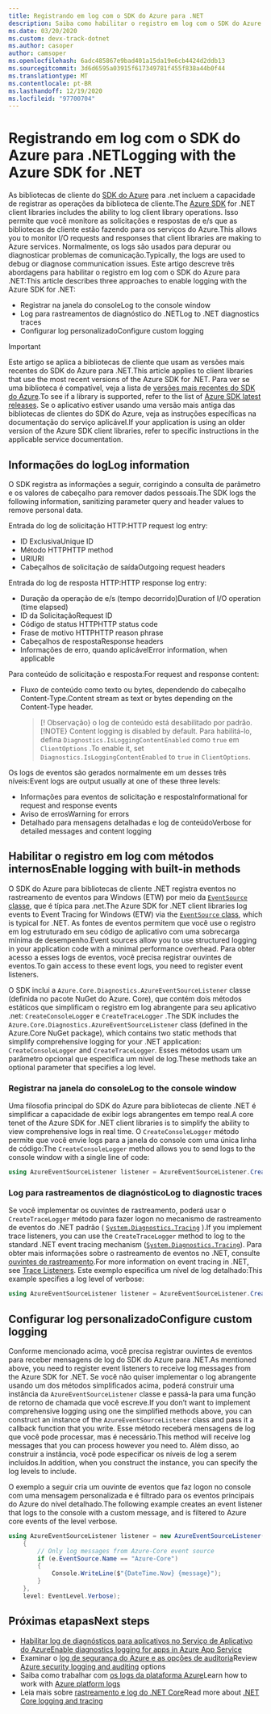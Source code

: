 ```yaml
---
title: Registrando em log com o SDK do Azure para .NET
description: Saiba como habilitar o registro em log com o SDK do Azure para bibliotecas de cliente .NET
ms.date: 03/20/2020
ms.custom: devx-track-dotnet
ms.author: casoper
author: camsoper
ms.openlocfilehash: 6adc485867e9bad401a15da19e6cb4424d2ddb13
ms.sourcegitcommit: 3d6d6595a03915f617349781f455f838a44b0f44
ms.translationtype: MT
ms.contentlocale: pt-BR
ms.lasthandoff: 12/19/2020
ms.locfileid: "97700704"
---
```

# <a name="logging-with-the-azure-sdk-for-net"></a><span data-ttu-id="db7cc-103">Registrando em log com o SDK do Azure para .NET</span><span class="sxs-lookup"><span data-stu-id="db7cc-103">Logging with the Azure SDK for .NET</span></span>

<span data-ttu-id="db7cc-104">As bibliotecas de cliente do [SDK do Azure](https://azure.microsoft.com/downloads/) para .net incluem a capacidade de registrar as operações da biblioteca de cliente.</span><span class="sxs-lookup"><span data-stu-id="db7cc-104">The [Azure SDK](https://azure.microsoft.com/downloads/) for .NET client libraries includes the ability to log client library operations.</span></span> <span data-ttu-id="db7cc-105">Isso permite que você monitore as solicitações e respostas de e/s que as bibliotecas de cliente estão fazendo para os serviços do Azure.</span><span class="sxs-lookup"><span data-stu-id="db7cc-105">This allows you to monitor I/O requests and responses that client libraries are making to Azure services.</span></span> <span data-ttu-id="db7cc-106">Normalmente, os logs são usados para depurar ou diagnosticar problemas de comunicação.</span><span class="sxs-lookup"><span data-stu-id="db7cc-106">Typically, the logs are used to debug or diagnose communication issues.</span></span> <span data-ttu-id="db7cc-107">Este artigo descreve três abordagens para habilitar o registro em log com o SDK do Azure para .NET:</span><span class="sxs-lookup"><span data-stu-id="db7cc-107">This article describes three approaches to enable logging with the Azure SDK for .NET:</span></span>

- <span data-ttu-id="db7cc-108">Registrar na janela do console</span><span class="sxs-lookup"><span data-stu-id="db7cc-108">Log to the console window</span></span>
- <span data-ttu-id="db7cc-109">Log para rastreamentos de diagnóstico do .NET</span><span class="sxs-lookup"><span data-stu-id="db7cc-109">Log to .NET diagnostics traces</span></span>
- <span data-ttu-id="db7cc-110">Configurar log personalizado</span><span class="sxs-lookup"><span data-stu-id="db7cc-110">Configure custom logging</span></span>

> [!IMPORTANT]
> <span data-ttu-id="db7cc-111">Este artigo se aplica a bibliotecas de cliente que usam as versões mais recentes do SDK do Azure para .NET.</span><span class="sxs-lookup"><span data-stu-id="db7cc-111">This article applies to client libraries that use the most recent versions of the Azure SDK for .NET.</span></span> <span data-ttu-id="db7cc-112">Para ver se uma biblioteca é compatível, veja a lista de [versões mais recentes do SDK do Azure](https://azure.github.io/azure-sdk/releases/latest/index.html).</span><span class="sxs-lookup"><span data-stu-id="db7cc-112">To see if a library is supported, refer to the list of [Azure SDK latest releases](https://azure.github.io/azure-sdk/releases/latest/index.html).</span></span> <span data-ttu-id="db7cc-113">Se o aplicativo estiver usando uma versão mais antiga das bibliotecas de clientes do SDK do Azure, veja as instruções específicas na documentação do serviço aplicável.</span><span class="sxs-lookup"><span data-stu-id="db7cc-113">If your application is using an older version of the Azure SDK client libraries, refer to specific instructions in the applicable service documentation.</span></span>

## <a name="log-information"></a><span data-ttu-id="db7cc-114">Informações do log</span><span class="sxs-lookup"><span data-stu-id="db7cc-114">Log information</span></span>

<span data-ttu-id="db7cc-115">O SDK registra as informações a seguir, corrigindo a consulta de parâmetro e os valores de cabeçalho para remover dados pessoais.</span><span class="sxs-lookup"><span data-stu-id="db7cc-115">The SDK logs the following information, sanitizing parameter query and header values to remove personal data.</span></span>

<span data-ttu-id="db7cc-116">Entrada do log de solicitação HTTP:</span><span class="sxs-lookup"><span data-stu-id="db7cc-116">HTTP request log entry:</span></span>

- <span data-ttu-id="db7cc-117">ID Exclusiva</span><span class="sxs-lookup"><span data-stu-id="db7cc-117">Unique ID</span></span>
- <span data-ttu-id="db7cc-118">Método HTTP</span><span class="sxs-lookup"><span data-stu-id="db7cc-118">HTTP method</span></span>
- <span data-ttu-id="db7cc-119">URI</span><span class="sxs-lookup"><span data-stu-id="db7cc-119">URI</span></span>
- <span data-ttu-id="db7cc-120">Cabeçalhos de solicitação de saída</span><span class="sxs-lookup"><span data-stu-id="db7cc-120">Outgoing request headers</span></span>

<span data-ttu-id="db7cc-121">Entrada do log de resposta HTTP:</span><span class="sxs-lookup"><span data-stu-id="db7cc-121">HTTP response log entry:</span></span>

- <span data-ttu-id="db7cc-122">Duração da operação de e/s (tempo decorrido)</span><span class="sxs-lookup"><span data-stu-id="db7cc-122">Duration of I/O operation (time elapsed)</span></span>
- <span data-ttu-id="db7cc-123">ID da Solicitação</span><span class="sxs-lookup"><span data-stu-id="db7cc-123">Request ID</span></span>
- <span data-ttu-id="db7cc-124">Código de status HTTP</span><span class="sxs-lookup"><span data-stu-id="db7cc-124">HTTP status code</span></span>
- <span data-ttu-id="db7cc-125">Frase de motivo HTTP</span><span class="sxs-lookup"><span data-stu-id="db7cc-125">HTTP reason phrase</span></span>
- <span data-ttu-id="db7cc-126">Cabeçalhos de resposta</span><span class="sxs-lookup"><span data-stu-id="db7cc-126">Response headers</span></span>
- <span data-ttu-id="db7cc-127">Informações de erro, quando aplicável</span><span class="sxs-lookup"><span data-stu-id="db7cc-127">Error information, when applicable</span></span>

<span data-ttu-id="db7cc-128">Para conteúdo de solicitação e resposta:</span><span class="sxs-lookup"><span data-stu-id="db7cc-128">For request and response content:</span></span>

- <span data-ttu-id="db7cc-129">Fluxo de conteúdo como texto ou bytes, dependendo do cabeçalho Content-Type.</span><span class="sxs-lookup"><span data-stu-id="db7cc-129">Content stream as text or bytes depending on the Content-Type header.</span></span>
     > <span data-ttu-id="db7cc-130">[! Observação} o log de conteúdo está desabilitado por padrão.</span><span class="sxs-lookup"><span data-stu-id="db7cc-130">[!NOTE} Content logging is disabled by default.</span></span> <span data-ttu-id="db7cc-131">Para habilitá-lo, defina `Diagnostics.IsLoggingContentEnabled` como `true` em `ClientOptions` .</span><span class="sxs-lookup"><span data-stu-id="db7cc-131">To enable it, set `Diagnostics.IsLoggingContentEnabled` to `true` in `ClientOptions`.</span></span>

<span data-ttu-id="db7cc-132">Os logs de eventos são gerados normalmente em um desses três níveis:</span><span class="sxs-lookup"><span data-stu-id="db7cc-132">Event logs are output usually at one of these three levels:</span></span>

- <span data-ttu-id="db7cc-133">Informações para eventos de solicitação e resposta</span><span class="sxs-lookup"><span data-stu-id="db7cc-133">Informational for request and response events</span></span>
- <span data-ttu-id="db7cc-134">Aviso de erros</span><span class="sxs-lookup"><span data-stu-id="db7cc-134">Warning for errors</span></span>
- <span data-ttu-id="db7cc-135">Detalhado para mensagens detalhadas e log de conteúdo</span><span class="sxs-lookup"><span data-stu-id="db7cc-135">Verbose for detailed messages and content logging</span></span>

## <a name="enable-logging-with-built-in-methods"></a><span data-ttu-id="db7cc-136">Habilitar o registro em log com métodos internos</span><span class="sxs-lookup"><span data-stu-id="db7cc-136">Enable logging with built-in methods</span></span>

<span data-ttu-id="db7cc-137">O SDK do Azure para bibliotecas de cliente .NET registra eventos no rastreamento de eventos para Windows (ETW) por meio da [ `EventSource` classe](/dotnet/api/system.diagnostics.tracing.eventsource), que é típica para .net.</span><span class="sxs-lookup"><span data-stu-id="db7cc-137">The Azure SDK for .NET client libraries log events to Event Tracing for Windows (ETW) via the [`EventSource` class](/dotnet/api/system.diagnostics.tracing.eventsource), which is typical for .NET.</span></span> <span data-ttu-id="db7cc-138">As fontes de eventos permitem que você use o registro em log estruturado em seu código de aplicativo com uma sobrecarga mínima de desempenho.</span><span class="sxs-lookup"><span data-stu-id="db7cc-138">Event sources allow you to use structured logging in your application code with a minimal performance overhead.</span></span> <span data-ttu-id="db7cc-139">Para obter acesso a esses logs de eventos, você precisa registrar ouvintes de eventos.</span><span class="sxs-lookup"><span data-stu-id="db7cc-139">To gain access to these event logs, you need to register event listeners.</span></span>

<span data-ttu-id="db7cc-140">O SDK inclui a `Azure.Core.Diagnostics.AzureEventSourceListener` classe (definida no pacote NuGet do Azure. Core), que contém dois métodos estáticos que simplificam o registro em log abrangente para seu aplicativo .net: `CreateConsoleLogger` e `CreateTraceLogger` .</span><span class="sxs-lookup"><span data-stu-id="db7cc-140">The SDK includes the `Azure.Core.Diagnostics.AzureEventSourceListener` class (defined in the Azure.Core NuGet package), which contains two static methods that simplify comprehensive logging for your .NET application: `CreateConsoleLogger` and `CreateTraceLogger`.</span></span> <span data-ttu-id="db7cc-141">Esses métodos usam um parâmetro opcional que especifica um nível de log.</span><span class="sxs-lookup"><span data-stu-id="db7cc-141">These methods take an optional parameter that specifies a log level.</span></span>

### <a name="log-to-the-console-window"></a><span data-ttu-id="db7cc-142">Registrar na janela do console</span><span class="sxs-lookup"><span data-stu-id="db7cc-142">Log to the console window</span></span>

<span data-ttu-id="db7cc-143">Uma filosofia principal do SDK do Azure para bibliotecas de cliente .NET é simplificar a capacidade de exibir logs abrangentes em tempo real.</span><span class="sxs-lookup"><span data-stu-id="db7cc-143">A core tenet of the Azure SDK for .NET client libraries is to simplify the ability to view comprehensive logs in real time.</span></span> <span data-ttu-id="db7cc-144">O `CreateConsoleLogger` método permite que você envie logs para a janela do console com uma única linha de código:</span><span class="sxs-lookup"><span data-stu-id="db7cc-144">The `CreateConsoleLogger` method allows you to send logs to the console window with a single line of code:</span></span>

```csharp
using AzureEventSourceListener listener = AzureEventSourceListener.CreateConsoleLogger();
```

### <a name="log-to-diagnostic-traces"></a><span data-ttu-id="db7cc-145">Log para rastreamentos de diagnóstico</span><span class="sxs-lookup"><span data-stu-id="db7cc-145">Log to diagnostic traces</span></span>

<span data-ttu-id="db7cc-146">Se você implementar os ouvintes de rastreamento, poderá usar o `CreateTraceLogger` método para fazer logon no mecanismo de rastreamento de eventos do .NET padrão ( [`System.Diagnostics.Tracing`](/dotnet/api/system.diagnostics.tracing) ).</span><span class="sxs-lookup"><span data-stu-id="db7cc-146">If you implement trace listeners, you can use the `CreateTraceLogger` method to log to the standard .NET event tracing mechanism ([`System.Diagnostics.Tracing`](/dotnet/api/system.diagnostics.tracing)).</span></span> <span data-ttu-id="db7cc-147">Para obter mais informações sobre o rastreamento de eventos no .NET, consulte [ouvintes de rastreamento](../framework/debug-trace-profile/trace-listeners.md).</span><span class="sxs-lookup"><span data-stu-id="db7cc-147">For more information on event tracing in .NET, see [Trace Listeners](../framework/debug-trace-profile/trace-listeners.md).</span></span> <span data-ttu-id="db7cc-148">Este exemplo especifica um nível de log detalhado:</span><span class="sxs-lookup"><span data-stu-id="db7cc-148">This example specifies a log level of verbose:</span></span>

```csharp
using AzureEventSourceListener listener = AzureEventSourceListener.CreateTraceLogger(EventLevel.Verbose);
```

## <a name="configure-custom-logging"></a><span data-ttu-id="db7cc-149">Configurar log personalizado</span><span class="sxs-lookup"><span data-stu-id="db7cc-149">Configure custom logging</span></span>

<span data-ttu-id="db7cc-150">Conforme mencionado acima, você precisa registrar ouvintes de eventos para receber mensagens de log do SDK do Azure para .NET.</span><span class="sxs-lookup"><span data-stu-id="db7cc-150">As mentioned above, you need to register event listeners to receive log messages from the Azure SDK for .NET.</span></span> <span data-ttu-id="db7cc-151">Se você não quiser implementar o log abrangente usando um dos métodos simplificados acima, poderá construir uma instância da `AzureEventSourceListener` classe e passá-la para uma função de retorno de chamada que você escreve.</span><span class="sxs-lookup"><span data-stu-id="db7cc-151">If you don’t want to implement comprehensive logging using one the simplified methods above, you can construct an instance of the `AzureEventSourceListener` class and pass it a callback function that you write.</span></span> <span data-ttu-id="db7cc-152">Esse método receberá mensagens de log que você pode processar, mas é necessário.</span><span class="sxs-lookup"><span data-stu-id="db7cc-152">This method will receive log messages that you can process however you need to.</span></span> <span data-ttu-id="db7cc-153">Além disso, ao construir a instância, você pode especificar os níveis de log a serem incluídos.</span><span class="sxs-lookup"><span data-stu-id="db7cc-153">In addition, when you construct the instance, you can specify the log levels to include.</span></span>

<span data-ttu-id="db7cc-154">O exemplo a seguir cria um ouvinte de eventos que faz logon no console com uma mensagem personalizada e é filtrado para os eventos principais do Azure do nível detalhado.</span><span class="sxs-lookup"><span data-stu-id="db7cc-154">The following example creates an event listener that logs to the console with a custom message, and is filtered to Azure core events of the level verbose.</span></span>

```csharp
using AzureEventSourceListener listener = new AzureEventSourceListener((e, message) =>
    {
        // Only log messages from Azure-Core event source
        if (e.EventSource.Name == "Azure-Core")
        {
            Console.WriteLine($"{DateTime.Now} {message}");
        }
    },
    level: EventLevel.Verbose);
```

## <a name="next-steps"></a><span data-ttu-id="db7cc-155">Próximas etapas</span><span class="sxs-lookup"><span data-stu-id="db7cc-155">Next steps</span></span>

- [<span data-ttu-id="db7cc-156">Habilitar log de diagnósticos para aplicativos no Serviço de Aplicativo do Azure</span><span class="sxs-lookup"><span data-stu-id="db7cc-156">Enable diagnostics logging for apps in Azure App Service</span></span>](/azure/app-service/troubleshoot-diagnostic-logs)
- <span data-ttu-id="db7cc-157">Examinar o [log de segurança do Azure e as opções de auditoria](/azure/security/fundamentals/log-audit)</span><span class="sxs-lookup"><span data-stu-id="db7cc-157">Review [Azure security logging and auditing](/azure/security/fundamentals/log-audit) options</span></span>
- <span data-ttu-id="db7cc-158">Saiba como trabalhar com [os logs da plataforma Azure](/azure/azure-monitor/platform/platform-logs-overview)</span><span class="sxs-lookup"><span data-stu-id="db7cc-158">Learn how to work with [Azure platform logs](/azure/azure-monitor/platform/platform-logs-overview)</span></span>
- <span data-ttu-id="db7cc-159">Leia mais sobre [rastreamento e log do .NET Core](../core/diagnostics/logging-tracing.md)</span><span class="sxs-lookup"><span data-stu-id="db7cc-159">Read more about [.NET Core logging and tracing](../core/diagnostics/logging-tracing.md)</span></span>
